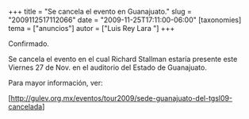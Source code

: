+++
title = "Se cancela el evento en Guanajuato."
slug = "2009112517112066"
date = "2009-11-25T17:11:00-06:00"
[taxonomies]
tema = ["anuncios"]
autor = ["Luis Rey Lara "]
+++

Confirmado.

Se cancela el evento en el cual Richard Stallman estaría presente este
Viernes 27 de Nov. en el auditorio del Estado de Guanajuato.

Para mayor información, ver:

\[<a href="http://gulev.org.mx/eventos/tour2009/sede-guanajuato-del-tgsl09-cancelada">http://gulev.org.mx/eventos/tour2009/sede-guanajuato-del-tgsl09-cancelada</a>\]
